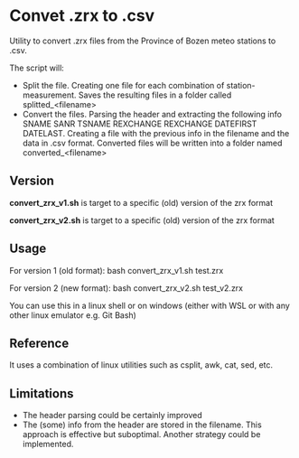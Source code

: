 # Convet .zrx to .csv

Utility to convert .zrx files from the Province of Bozen meteo stations to .csv.

The script will:
- Split the file. Creating one file for each combination of station-measurement. Saves the resulting files in a folder called splitted_\<filename\>
- Convert the files. Parsing the header and extracting the following info SNAME SANR TSNAME REXCHANGE REXCHANGE DATEFIRST DATELAST. Creating a file with the previous info in the filename and the data in .csv format. Converted files will be written into a folder named converted_\<filename\>

## Version

**convert_zrx_v1.sh** is target to a specific (old) version of the zrx format

**convert_zrx_v2.sh** is target to a specific (old) version of the zrx format

## Usage

For version 1 (old format):
bash convert_zrx_v1.sh test.zrx

For version 2 (new format):
bash convert_zrx_v2.sh test_v2.zrx

You can use this in a linux shell or on windows (either with WSL or with any other linux emulator e.g. Git Bash)

## Reference

It uses a combination of linux utilities such as csplit, awk, cat, sed, etc.

## Limitations

- The header parsing could be certainly improved
- The (some) info from the header are stored in the filename. This approach is effective but suboptimal. Another strategy could be implemented.

